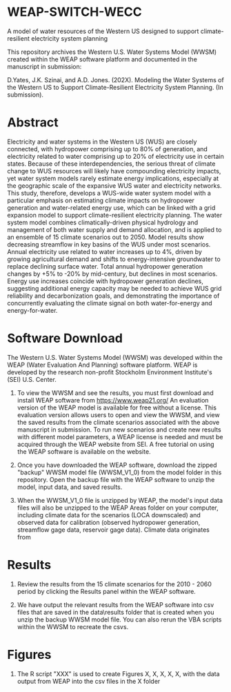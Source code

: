 # WEAP-SWITCH-WECC
A model of water resources of the Western US designed to support climate-resilient electricity system planning

This repository archives the Western U.S. Water Systems Model (WWSM) created within the WEAP software platform and documented in the manuscript in submission:

D.Yates, J.K. Szinai, and A.D. Jones. (202X). Modeling the Water Systems of the Western US to Support Climate-Resilient Electricity System Planning. (In submission).

# Abstract

Electricity and water systems in the Western US (WUS) are closely connected, with hydropower comprising up to 80% of generation, and electricity related to water comprising up to 20% of electricity use in certain states. Because of these interdependencies, the serious threat of climate change to WUS resources will likely have compounding electricity impacts, yet water system models rarely estimate energy implications, especially at the geographic scale of the expansive WUS water and electricity networks. This study, therefore, develops a WUS-wide water system model with a particular emphasis on estimating climate impacts on hydropower generation and water-related energy use, which can be linked with a grid expansion model to support climate-resilient electricity planning. The water system model combines climatically-driven physical hydrology and management of both water supply and demand allocation, and is applied to an ensemble of 15 climate scenarios out to 2050. Model results show decreasing streamflow in key basins of the WUS under most scenarios. Annual electricity use related to water increases up to 4%, driven by growing agricultural demand and shifts to energy-intensive groundwater to replace declining surface water. Total annual hydropower generation changes by +5% to -20% by mid-century, but declines in most scenarios. Energy use increases coincide with hydropower generation declines, suggesting additional energy capacity may be needed to achieve WUS grid reliability and decarbonization goals, and demonstrating the importance of concurrently evaluating the climate signal on both water-for-energy and energy-for-water.

# Software Download

The Western U.S. Water Systems Model (WWSM) was developed within the WEAP (Water Evaluation And Planning) software platform. WEAP is developed by the research non-profit Stockholm Environment Institute's (SEI) U.S. Center. 

1. To view the WWSM and see the results, you must first download and install WEAP software from https://www.weap21.org/
An evaluation version of the WEAP model is available for free without a license. This evaluation version allows users to open and view the WWSM, and view the saved results from the climate scenarios associated with the above manuscript in submission. To run new scenarios and create new results with different model parameters, a WEAP license is needed and must be acquired through the WEAP website from SEI. A free tutorial on using the WEAP software is available on the website. 

2. Once you have downloaded the WEAP software, download the zipped "backup" WWSM model file (WWSM_V1_0) from the model folder in this repository. Open the backup file with the WEAP software to unzip the model, input data, and saved results.

3. When the WWSM_V1_0 file is unzipped by WEAP, the model's input data files will also be unzipped to the WEAP Areas folder on your computer, including climate data for the scenarios (LOCA downscaled) and observed data for calibration (observed hydropower generation, streamflow gage data, reservoir gage data). Climate data originates from 

# Results
1. Review the results from the 15 climate scenarios for the 2010 - 2060 period by clicking the Results panel within the WEAP software. 

2. We have output the relevant results from the WEAP software into csv files that are saved in the data\results folder that is created when you unzip the backup WWSM model file. You can also rerun the VBA scripts within the WWSM to recreate the csvs.

# Figures

1. The R script "XXX" is used to create Figures X, X, X, X, X, with the data output from WEAP into the csv files in the X folder





